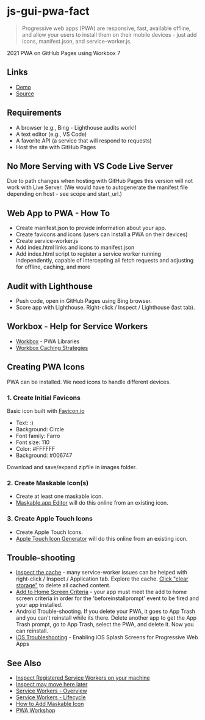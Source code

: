 # js-gui-pwa-fact

> Progressive web apps (PWA) are responsive, fast, available offline, and allow your users to install them on their mobile devices - just add icons, manifest.json, and service-worker.js. 

2021 PWA on GitHub Pages using Workbox 7 

## Links

- [Demo](https://denisecase.github.io/js-gui-pwa-fact/)
- [Source](https://github.com/denisecase/js-gui-pwa-fact)

## Requirements

- A browser (e.g., Bing - Lighthouse audits work!)
- A text editor (e.g., VS Code)
- A favorite API (a service that will respond to requests)
- Host the site with GitHub Pages

## No More Serving with VS Code Live Server

Due to path changes when hosting with GitHub Pages this version will not work with Live Server. (We would have to autogenerate the manifest file depending on host - see scope and start_url.)

## Web App to PWA - How To

- Create manifest.json to provide information about your app.
- Create favicons and icons (users can install a PWA on their devices)
- Create service-worker.js
- Add index.html links and icons to manifest.json
- Add index.html script to register a service worker running independently, capable of intercepting all fetch requests and adjusting for offline, caching, and more

## Audit with Lighthouse

- Push code, open in GitHub Pages using Bing browser.
- Score app with Lighthouse. Right-click / Inspect / Lighthouse (last tab).

## Workbox - Help for Service Workers

- [Workbox](https://developers.google.com/web/tools/workbox) - PWA Libraries
- [Workbox Caching Strategies](https://developers.google.com/web/tools/workbox/modules/workbox-strategies)

## Creating PWA Icons

PWA can be installed. We need icons to handle different devices.

### 1. Create Initial Favicons

Basic icon built with [Favicon.io](https://favicon.io)

- Text: :)
- Background: Circle
- Font family: Farro
- Font size: 110
- Color: #FFFFFF
- Background: #006747

Download and save/expand zipfile in images folder.

### 2. Create Maskable Icon(s)

- Create at least one maskable icon. 
- [Maskable.app Editor](https://maskable.app/editor) will do this online from an existing icon.  

### 3. Create Apple Touch Icons

- Create Apple Touch Icons. 
- [Apple Touch Icon Generator](https://manytools.org/http-html-text/apple-touch-icon-generator/) will do this online from an existing icon. 

## Trouble-shooting

- [Inspect the cache](https://developers.google.com/web/tools/chrome-devtools/storage/cache) - many service-worker issues can be helped with right-click / Inspect / Application tab.  Explore the cache. [Click "clear storage"](https://developers.google.com/web/tools/chrome-devtools/storage/cache#deletecache) to delete all cached content. 
- [Add to Home Screen Criteria](https://developers.google.com/web/fundamentals/app-install-banners/#criteria) - your app must meet the add to home screen criteria in order for the 'beforeinstallprompt' event to be fired and your app installed.
- Android Trouble-shooting. If you delete your PWA, it goes to App Trash and you can't reinstall while its there. Delete another app to get the App Trash prompt, go to App Trash, select the PWA, and delete it. Now you can reinstall. 
- [iOS Troubleshooting](https://blog.expo.io/enabling-ios-splash-screens-for-progressive-web-apps-34f06f096e5c) - Enabling iOS Splash Screens for Progressive Web Apps

## See Also

- [Inspect Registered Service Workers on your machine](chrome://serviceworker-internals/?devtools)
- [Inspect may move here later](chrome://inspect/#service-workers)
- [Service Workers - Overview](https://developers.google.com/web/fundamentals/primers/service-workers)
- [Service Workers - Lifecycle](https://developers.google.com/web/fundamentals/primers/service-workers/lifecycle)
- [How to Add Maskable Icon](https://web.dev/maskable-icon-audit/?utm_source=lighthouse&utm_medium=devtools#how-to-add-maskable-icon-support-to-your-pwa)
- [PWA Workshop](https://github.com/GoogleChromeLabs/pwa-workshop-codelab/tree/final)
